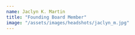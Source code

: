 ```yaml
---
name: Jaclyn K. Martin
title: "Founding Board Member"
image: "/assets/images/headshots/jaclyn_m.jpg"
---
```

